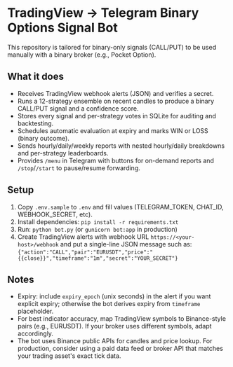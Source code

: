 # TradingView → Telegram Binary Options Signal Bot

This repository is tailored for binary-only signals (CALL/PUT) to be used manually with a binary broker (e.g., Pocket Option).

## What it does
- Receives TradingView webhook alerts (JSON) and verifies a secret.
- Runs a 12-strategy ensemble on recent candles to produce a binary CALL/PUT signal and a confidence score.
- Stores every signal and per-strategy votes in SQLite for auditing and backtesting.
- Schedules automatic evaluation at expiry and marks WIN or LOSS (binary outcome).
- Sends hourly/daily/weekly reports with nested hourly/daily breakdowns and per-strategy leaderboards.
- Provides `/menu` in Telegram with buttons for on-demand reports and `/stop`/`/start` to pause/resume forwarding.

## Setup
1. Copy `.env.sample` to `.env` and fill values (TELEGRAM_TOKEN, CHAT_ID, WEBHOOK_SECRET, etc).
2. Install dependencies: `pip install -r requirements.txt`
3. Run: `python bot.py` (or `gunicorn bot:app` in production)
4. Create TradingView alerts with webhook URL `https://<your-host>/webhook` and put a single-line JSON message such as:
   `{"action":"CALL","pair":"EURUSDT","price":"{{close}}","timeframe":"1m","secret":"YOUR_SECRET"}`

## Notes
- Expiry: include `expiry_epoch` (unix seconds) in the alert if you want explicit expiry; otherwise the bot derives expiry from `timeframe` placeholder.
- For best indicator accuracy, map TradingView symbols to Binance-style pairs (e.g., EURUSDT). If your broker uses different symbols, adapt accordingly.
- The bot uses Binance public APIs for candles and price lookup. For production, consider using a paid data feed or broker API that matches your trading asset's exact tick data.
